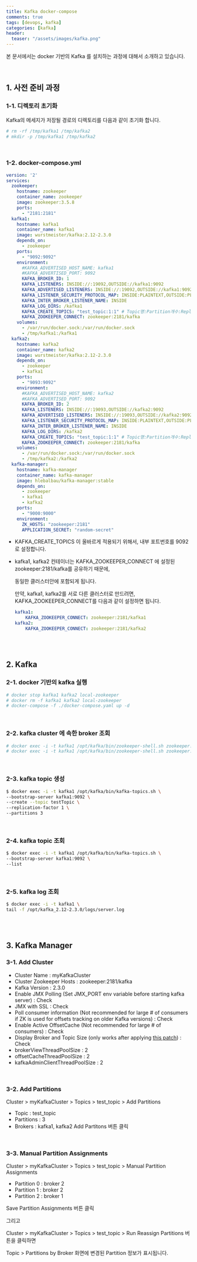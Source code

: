 ```yaml
---
title: Kafka docker-compose
comments: true
tags: [devops, kafka]
categories: [kafka]
header:
  teaser: "/assets/images/kafka.png"
---
```


본 문서에서는 docker 기반의 Kafka 를 설치하는 과정에 대해서 소개하고 있습니다.

<br/>

## 1. 사전 준비 과정

### 1-1. 디렉토리 초기화

Kafka의 메세지가 저장될 경로의 디렉토리를 다음과 같이 초기화 합니다.

```sh
# rm -rf /tmp/kafka1 /tmp/kafka2
# mkdir -p /tmp/kafka1 /tmp/kafka2
```

<br/>

### 1-2. docker-compose.yml

```yaml
version: '2' 
services:
  zookeeper:
    hostname: zookeeper
    container_name: zookeeper
    image: zookeeper:3.5.8
    ports:
      - "2181:2181"
  kafka1:
    hostname: kafka1
    container_name: kafka1
    image: wurstmeister/kafka:2.12-2.3.0
    depends_on:
      - zookeeper
    ports:
      - "9092:9092"
    environment:
      #KAFKA_ADVERTISED_HOST_NAME: kafka1
      #KAFKA_ADVERTISED_PORT: 9092
      KAFKA_BROKER_ID: 1
      KAFKA_LISTENERS: INSIDE://:19092,OUTSIDE://kafka1:9092
      KAFKA_ADVERTISED_LISTENERS: INSIDE://:19092,OUTSIDE://kafka1:9092    
      KAFKA_LISTENER_SECURITY_PROTOCOL_MAP: INSIDE:PLAINTEXT,OUTSIDE:PLAINTEXT
      KAFKA_INTER_BROKER_LISTENER_NAME: INSIDE
      KAFKA_LOG_DIRS: /kafka1
      KAFKA_CREATE_TOPICS: "test_topic:1:1" # Topic명:Partition개수:Replica개수
      KAFKA_ZOOKEEPER_CONNECT: zookeeper:2181/kafka
    volumes:
      - /var/run/docker.sock:/var/run/docker.sock
      - /tmp/kafka1:/kafka1
  kafka2:
    hostname: kafka2
    container_name: kafka2
    image: wurstmeister/kafka:2.12-2.3.0
    depends_on:
      - zookeeper
      - kafka1
    ports:
      - "9093:9092"
    environment:
      #KAFKA_ADVERTISED_HOST_NAME: kafka2
      #KAFKA_ADVERTISED_PORT: 9092
      KAFKA_BROKER_ID: 2
      KAFKA_LISTENERS: INSIDE://:19093,OUTSIDE://kafka2:9092
      KAFKA_ADVERTISED_LISTENERS: INSIDE://:19093,OUTSIDE://kafka2:9092
      KAFKA_LISTENER_SECURITY_PROTOCOL_MAP: INSIDE:PLAINTEXT,OUTSIDE:PLAINTEXT
      KAFKA_INTER_BROKER_LISTENER_NAME: INSIDE
      KAFKA_LOG_DIRS: /kafka2
      KAFKA_CREATE_TOPICS: "test_topic:1:1" # Topic명:Partition개수:Replica개수
      KAFKA_ZOOKEEPER_CONNECT: zookeeper:2181/kafka
    volumes:
      - /var/run/docker.sock:/var/run/docker.sock
      - /tmp/kafka2:/kafka2
  kafka-manager:
  	hostname: kafka-manager
  	container_name: kafka-manager
    image: hlebalbau/kafka-manager:stable
    depends_on:
      - zookeeper
      - kafka1
      - kafka2
    ports:
      - "9000:9000"
    environment:
      ZK_HOSTS: "zookeeper:2181"
      APPLICATION_SECRET: "random-secret"
```

* KAFKA_CREATE_TOPICS 이 올바르게 적용되기 위해서, 내부 포트번호를 9092로 설정합니다.

* kafka1, kafka2 컨테이너는 KAFKA_ZOOKEEPER_CONNECT 에 설정된  zookeeper:2181/kafka를 공유하기 때문에,

    동일한 클러스터안에 포함되게 됩니다. 

    만약, kafka1, kafka2를 서로 다른 클러스터로 만드려면, KAFKA_ZOOKEEPER_CONNECT를 다음과 같이 설정하면 됩니다.

    ```yaml
    kafka1:
    	KAFKA_ZOOKEEPER_CONNECT: zookeeper:2181/kafka1
    kafka2:
    	KAFKA_ZOOKEEPER_CONNECT: zookeeper:2181/kafka2
    ```

    

<br/>

<br/>

## 2. Kafka

### 2-1. docker 기반의 kafka 실행

```sh
# docker stop kafka1 kafka2 local-zookeeper
# docker rm -f kafka1 kafka2 local-zookeeper
# docker-compose -f ./docker-compose.yaml up -d
```

<br/>

### 2-2. kafka cluster 에 속한 broker 조회 

```sh
# docker exec -i -t kafka1 /opt/kafka/bin/zookeeper-shell.sh zookeeper:2181 ls /
# docker exec -i -t kafka1 /opt/kafka/bin/zookeeper-shell.sh zookeeper:2181 ls /kafka1/brokers/ids
```

<br/>

### 2-3. kafka topic 생성

```sh
$ docker exec -i -t kafka1 /opt/kafka/bin/kafka-topics.sh \
--bootstrap-server kafka1:9092 \
--create --topic testTopic \
--replication-factor 1 \
--partitions 3
```

<br/>

### 2-4. kafka topic 조회

```sh
$ docker exec -i -t kafka1 /opt/kafka/bin/kafka-topics.sh \
--bootstrap-server kafka1:9092 \
--list
```

<br/>

### 2-5. kafka log 조회

```sh
$ docker exec -i -t kafka1 \
tail -f /opt/kafka_2.12-2.3.0/logs/server.log
```

<br/>

<br/>

## 3. Kafka Manager

### 3-1. Add Cluster

* Cluster Name : myKafkaCluster
* Cluster Zookeeper Hosts : zookeeper:2181/kafka
* Kafka Version : 2.3.0
* Enable JMX Polling (Set JMX_PORT env variable before starting kafka server) : Check
* JMX with SSL : Check
* Poll consumer information (Not recommended for large # of consumers if ZK is used for offsets tracking on older Kafka versions) : Check
* Enable Active OffsetCache (Not recommended for large # of consumers) : Check
* Display Broker and Topic Size (only works after applying [this patch](https://issues.apache.org/jira/browse/KAFKA-1614)) : Check
* brokerViewThreadPoolSize : 2
* offsetCacheThreadPoolSize : 2
* kafkaAdminClientThreadPoolSize : 2
<br/>

### 3-2. Add Partitions

Cluster > myKafkaCluster > Topics > test_topic > Add Partitions
* Topic : test_topic
* Partitions : 3
* Brokers : kafka1, kafka2
Add Partitons 버튼 클릭

<br/>

### 3-3. Manual Partition Assignments

Cluster > myKafkaCluster > Topics > test_topic > Manual Partition Assignments

* Partition 0 : broker 2
* Partition 1 : broker 2
* Partition 2 : broker 1

Save Partition Assignments 버튼 클릭

그리고

Cluster > myKafkaCluster > Topics > test_topic > Run Reassign Partitions 버튼을 클릭하면 

Topic > Partitions by Broker 화면에 변경된 Partition 정보가 표시됩니다.



